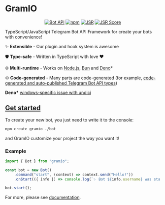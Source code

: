 # GramIO

<div align="center">

[![Bot API](https://img.shields.io/badge/Bot%20API-7.7+-blue?logo=telegram&style=flat&labelColor=000&color=3b82f6)](https://core.telegram.org/bots/api)
[![npm](https://img.shields.io/npm/v/gramio?logo=npm&style=flat&labelColor=000&color=3b82f6)](https://www.npmjs.com/package/gramio)
[![JSR](https://jsr.io/badges/@gramio/core)](https://jsr.io/@gramio/core)
[![JSR Score](https://jsr.io/badges/@gramio/core/score)](https://jsr.io/@gramio/core)

</div>

TypeScript/JavaScript Telegram Bot API Framework for create your bots with convenience!

✨ **Extensible** - Our plugin and hook system is awesome

🛡️ **Type-safe** - Written in TypeScript with love ❤️

🌐 **Multi-runtime** - Works on [Node.js](https://nodejs.org/), [Bun](https://bun.sh/) and [Deno](https://deno.com/)\*

⚙️ **Code-generated** - Many parts are code-generated (for example, [code-generated and auto-published Telegram Bot API types](https://github.com/gramiojs/types))

**Deno\*** [windows-specific issue with undici](https://github.com/denoland/deno/issues/19532)

## [Get started](https://gramio.dev/get-started)

To create your new bot, you just need to write it to the console:

```bash [npm]
npm create gramio ./bot
```

and GramIO customize your project the way you want it!

### Example

```typescript
import { Bot } from "gramio";

const bot = new Bot()
    .command("start", (context) => context.send("Hello!"))
    .onStart(({ info }) => console.log(`✨ Bot ${info.username} was started!`));

bot.start();
```

For more, please see [documentation](https://gramio.dev).
